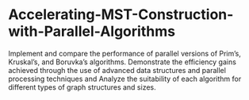 # Accelerating-MST-Construction-with-Parallel-Algorithms
Implement and compare the performance of parallel versions of Prim’s, Kruskal’s, and Boruvka’s algorithms. Demonstrate the efficiency gains achieved through the use of advanced data structures and parallel processing techniques and Analyze the suitability of each algorithm for different types of graph structures and sizes.
